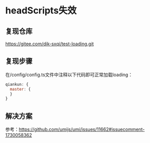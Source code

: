 # headScripts失效

## 复现仓库

https://gitee.com/dik-sxqi/test-loading.git

## 复现步骤

在/config/config.ts文件中注释以下代码即可正常加载loading：

```javascript
qiankun: {
  master: {
  }
}
```

## 解决方案

参考：https://github.com/umijs/umi/issues/11662#issuecomment-1730058362
